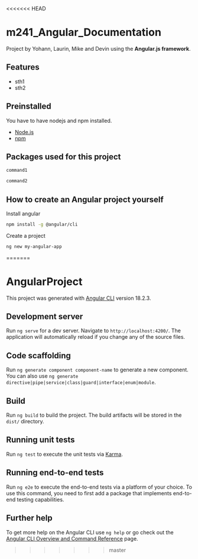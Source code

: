 <<<<<<< HEAD
# m241_Angular_Documentation

Project by Yohann, Laurin, Mike and Devin using the **Angular.js framework**.

## Features
- sth1
- sth2

## Preinstalled

You have to have nodejs and npm installed.

- [Node.js](https://nodejs.org/)
- [npm](https://www.npmjs.com/)

## Packages used for this project

```bash
command1
```

```bash
command2
```


## How to create an Angular project yourself

Install angular
```bash
npm install -g @angular/cli
```

Create a project
```bash
ng new my-angular-app
```



=======
# AngularProject

This project was generated with [Angular CLI](https://github.com/angular/angular-cli) version 18.2.3.

## Development server

Run `ng serve` for a dev server. Navigate to `http://localhost:4200/`. The application will automatically reload if you change any of the source files.

## Code scaffolding

Run `ng generate component component-name` to generate a new component. You can also use `ng generate directive|pipe|service|class|guard|interface|enum|module`.

## Build

Run `ng build` to build the project. The build artifacts will be stored in the `dist/` directory.

## Running unit tests

Run `ng test` to execute the unit tests via [Karma](https://karma-runner.github.io).

## Running end-to-end tests

Run `ng e2e` to execute the end-to-end tests via a platform of your choice. To use this command, you need to first add a package that implements end-to-end testing capabilities.

## Further help

To get more help on the Angular CLI use `ng help` or go check out the [Angular CLI Overview and Command Reference](https://angular.dev/tools/cli) page.
>>>>>>> master
